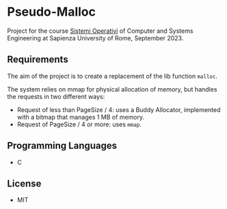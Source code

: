 # Pseudo-Malloc
Project for the course [Sistemi Operativi](https://sites.google.com/diag.uniroma1.it/sistemi-operativi-2022-23) of Computer and Systems Engineering at Sapienza University of Rome, September 2023.

## Requirements
The aim of the project is to create a replacement of the lib function `malloc`.

The system relies on mmap for physical allocation of memory, but handles the requests in two different ways:
  - Request of less than PageSize / 4: uses a Buddy Allocator, implemented with a bitmap that manages 1 MB of memory.
  - Request of PageSize / 4 or more: uses `mmap`.

## Programming Languages
- C

## License
- MIT
